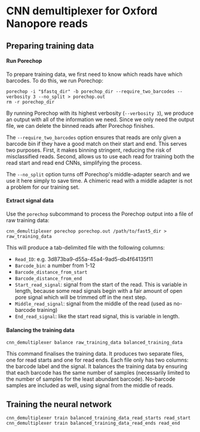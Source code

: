 # CNN demultiplexer for Oxford Nanopore reads


## Preparing training data


#### Run Porechop

To prepare training data, we first need to know which reads have which barcodes. To do this, we run Porechop:
```
porechop -i "$fastq_dir" -b porechop_dir --require_two_barcodes --verbosity 3 --no_split > porechop.out
rm -r porechop_dir
```

By running Porechop with its highest verbosity (`--verbosity 3`), we produce an output with all of the information we need. 
Since we only need the output file, we can delete the binned reads after Porechop finishes.

The `--require_two_barcodes` option ensures that reads are only given a barcode bin if they have a good match on their start and end. This serves two purposes. First, it makes binning stringent, reducing the risk of misclassified reads. Second, allows us to use each read for training both the read start and read end CNNs, simplifying the process.

The `--no_split` option turns off Porechop's middle-adapter search and we use it here simply to save time. A chimeric read with a middle adapter is not a problem for our training set.



#### Extract signal data

Use the `porechop` subcommand to process the Porechop output into a file of raw training data:
```
cnn_demultiplexer porechop porechop.out /path/to/fast5_dir > raw_training_data
```

This will produce a tab-delimited file with the following columns:
* `Read_ID`: e.g. 3d873ba9-d55a-45a4-9ad5-db4f64135f11
* `Barcode_bin`: a number from 1-12
* `Barcode_distance_from_start`
* `Barcode_distance_from_end`
* `Start_read_signal`: signal from the start of the read. This is variable in length, because some read signals begin with a fair amount of open pore signal which will be trimmed off in the next step.
* `Middle_read_signal`: signal from the middle of the read (used as no-barcode training)
* `End_read_signal`: like the start read signal, this is variable in length.



#### Balancing the training data

```
cnn_demultiplexer balance raw_training_data balanced_training_data
```

This command finalises the training data. It produces two separate files, one for read starts and one for read ends. Each file only has two columns: the barcode label and the signal. It balances the training data by ensuring that each barcode has the same number of samples (necessarily limited to the number of samples for the least abundant barcode). No-barcode samples are included as well, using signal from the middle of reads.



## Training the neural network

```
cnn_demultiplexer train balanced_training_data_read_starts read_start
cnn_demultiplexer train balanced_training_data_read_ends read_end
```
